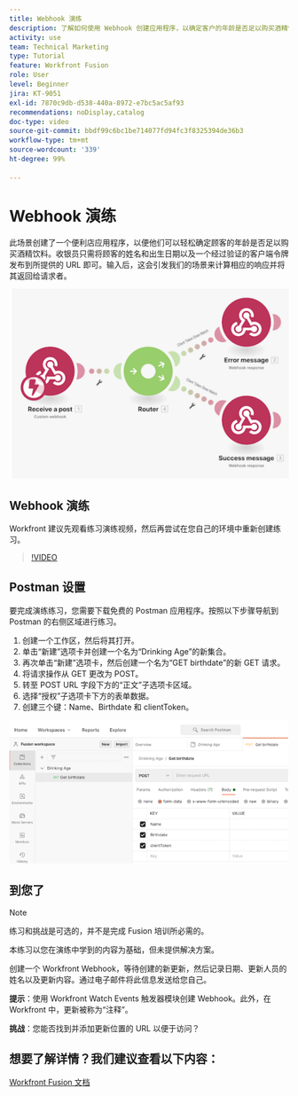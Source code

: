 ```yaml
---
title: Webhook 演练
description: 了解如何使用 Webhook 创建应用程序，以确定客户的年龄是否足以购买酒精饮料，一切尽在  [!DNL Adobe Workfront Fusion]。
activity: use
team: Technical Marketing
type: Tutorial
feature: Workfront Fusion
role: User
level: Beginner
jira: KT-9051
exl-id: 7870c9db-d538-440a-8972-e7bc5ac5af93
recommendations: noDisplay,catalog
doc-type: video
source-git-commit: bbdf99c6bc1be714077fd94fc3f8325394de36b3
workflow-type: tm+mt
source-wordcount: '339'
ht-degree: 99%

---
```


# Webhook 演练

此场景创建了一个便利店应用程序，以便他们可以轻松确定顾客的年龄是否足以购买酒精饮料。收银员只需将顾客的姓名和出生日期以及一个经过验证的客户端令牌发布到所提供的 URL 即可。输入后，这会引发我们的场景来计算相应的响应并将其返回给请求者。

![使用切换模块的图像](assets/beyond-basic-modules-5.png)

## Webhook 演练

Workfront 建议先观看练习演练视频，然后再尝试在您自己的环境中重新创建练习。

>[!VIDEO](https://video.tv.adobe.com/v/335292/?quality=12&learn=on&enablevpops=1)


## Postman 设置

要完成演练练习，您需要下载免费的 Postman 应用程序。按照以下步骤导航到 Postman 的右侧区域进行练习。

1. 创建一个工作区，然后将其打开。
1. 单击“新建”选项卡并创建一个名为“Drinking Age”的新集合。
1. 再次单击“新建”选项卡，然后创建一个名为“GET birthdate”的新 GET 请求。
1. 将请求操作从 GET 更改为 POST。
1. 转至 POST URL 字段下方的“正文”子选项卡区域。
1. 选择“授权”子选项卡下方的表单数据。
1. 创建三个键：Name、Birthdate 和 clientToken。

![使用切换模块的图像](assets/beyond-basic-modules-6.png)

## 到您了

>[!NOTE]
>
>练习和挑战是可选的，并不是完成 Fusion 培训所必需的。

本练习以您在演练中学到的内容为基础，但未提供解决方案。

创建一个 Workfront Webhook，等待创建的新更新，然后记录日期、更新人员的姓名以及更新内容。通过电子邮件将此信息发送给您自己。

**提示**：使用 Workfront Watch Events 触发器模块创建 Webhook。此外，在 Workfront 中，更新被称为“注释”。

**挑战**：您能否找到并添加更新位置的 URL 以便于访问？


## 想要了解详情？我们建议查看以下内容：

[Workfront Fusion 文档](https://experienceleague.adobe.com/zh-hans/docs/workfront-fusion/using/get-started-with-fusion/understand-workfront-fusion/workfront-fusion-overview)
